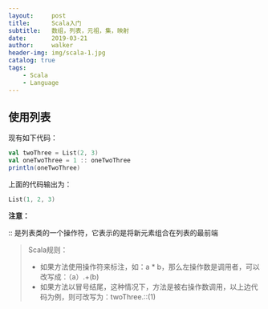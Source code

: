 ```yaml
---
layout:     post
title:      Scala入门
subtitle:   数组，列表，元祖，集，映射
date:       2019-03-21
author:     walker
header-img: img/scala-1.jpg
catalog: true
tags:
    - Scala
    - Language
---
```


## 使用列表

现有如下代码：

```scala
val twoThree = List(2, 3)
val oneTwoThree = 1 :: oneTwoThree
println(oneTwoThree)
```

上面的代码输出为：

```scala
List(1, 2, 3)
```

**注意：**

:: 是列表类的一个操作符，它表示的是将新元素组合在列表的最前端



> Scala规则：
> 
> - 如果方法使用操作符来标注，如：a * b，那么左操作数是调用者，可以改写成：（a）.+(b)
> - 如果方法以冒号结尾，这种情况下，方法是被右操作数调用，以上边代码为例，则可改写为：twoThree.::(1)